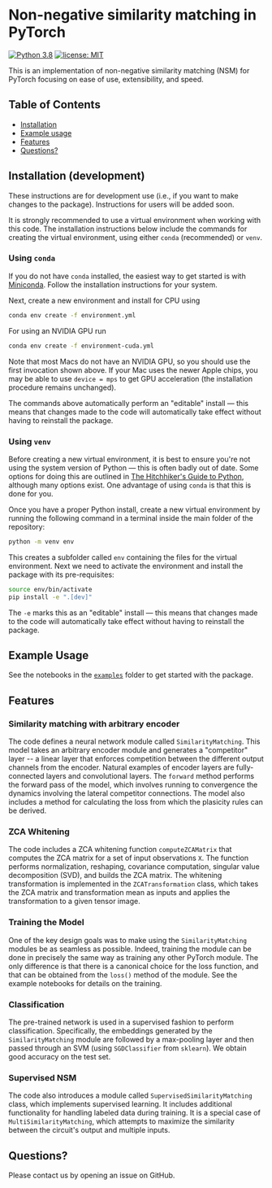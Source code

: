 # Non-negative similarity matching in PyTorch

[![Python 3.8](https://img.shields.io/badge/python-3.8-green.svg)](https://www.python.org/downloads/release/python-380/)
[![license: MIT](https://img.shields.io/badge/license-MIT-blue.svg)](https://opensource.org/licenses/MIT)

This is an implementation of non-negative similarity matching (NSM) for PyTorch focusing on ease of use, extensibility, and speed.

## Table of Contents

- [Installation](#installation)
- [Example usage](#example-usage)
- [Features](#features)
- [Questions?](#questions)

## Installation (development)

These instructions are for development use (i.e., if you want to make changes to the package). Instructions for users will be added soon.

It is strongly recommended to use a virtual environment when working with this code. The installation instructions below include the commands for creating the virtual environment, using either `conda` (recommended) or `venv`.

### Using `conda`

If you do not have `conda` installed, the easiest way to get started is with [Miniconda](https://docs.conda.io/en/latest/miniconda.html). Follow the installation instructions for your system.

Next, create a new environment and install for CPU using

```sh
conda env create -f environment.yml
```

For using an NVIDIA GPU run

```sh
conda env create -f environment-cuda.yml
```

Note that most Macs do not have an NVIDIA GPU, so you should use the first invocation shown above. If your Mac uses the newer Apple chips, you may be able to use ``device = mps`` to get GPU acceleration (the installation procedure remains unchanged).

The commands above automatically perform an "editable" install — this means that changes made to the code will automatically take effect without having to reinstall the package.

### Using `venv`

Before creating a new virtual environment, it is best to ensure you're not using the system version of Python — this is often badly out of date. Some options for doing this are outlined in [The Hitchhiker's Guide to Python](https://docs.python-guide.org/starting/installation/#installation-guides), although many options exist. One advantage of using `conda` is that this is done for you.

Once you have a proper Python install, create a new virtual environment by running the following command in a terminal inside the main folder of the repository:

```sh
python -m venv env
```

This creates a subfolder called `env` containing the files for the virtual environment. Next we need to activate the environment and install the package with its pre-requisites:

```sh
source env/bin/activate
pip install -e ".[dev]"
```

The `-e` marks this as an "editable" install — this means that changes made to the code will automatically take effect without having to reinstall the package.

## Example Usage

See the notebooks in the [`examples`](examples) folder to get started with the package.

## Features

### Similarity matching with arbitrary encoder

The code defines a neural network module called `SimilarityMatching`. This model takes an arbitrary encoder module and generates a "competitor" layer -- a linear layer that enforces competition between the different output channels from the encoder. Natural examples of encoder layers are fully-connected layers and convolutional layers. The `forward` method performs the forward pass of the model, which involves running to convergence the dynamics involving the lateral competitor connections. The model also includes a method for calculating the loss from which the plasicity rules can be derived.

### ZCA Whitening

The code includes a ZCA whitening function `computeZCAMatrix` that computes the ZCA matrix for a set of input observations `X`. The function performs normalization, reshaping, covariance computation, singular value decomposition (SVD), and builds the ZCA matrix. The whitening transformation is implemented in the `ZCATransformation` class, which takes the ZCA matrix and transformation mean as inputs and applies the transformation to a given tensor image.

### Training the Model

One of the key design goals was to make using the `SimilarityMatching` modules be as seamless as possible. Indeed, training the module can be done in precisely the same way as training any other PyTorch module. The only difference is that there is a canonical choice for the loss function, and that can be obtained from the `loss()` method of the module. See the example notebooks for details on the training.

### Classification

The pre-trained network is used in a supervised fashion to perform classification. Specifically, the embeddings generated by the `SimilarityMatching` module are followed by a max-pooling layer and then passed through an SVM (using `SGDClassifier` from `sklearn`). We obtain good accuracy on the test set.

### Supervised NSM

The code also introduces a module called `SupervisedSimilarityMatching` class, which implements supervised learning. It includes additional functionality for handling labeled data during training. It is a special case of `MultiSimilarityMatching`, which attempts to maximize the similarity between the circuit's output and multiple inputs.

## Questions?

Please contact us by opening an issue on GitHub.
